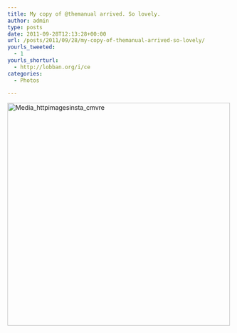 ```yaml
---
title: My copy of @themanual arrived. So lovely.
author: admin
type: posts
date: 2011-09-28T12:13:28+00:00
url: /posts/2011/09/28/my-copy-of-themanual-arrived-so-lovely/
yourls_tweeted:
  - 1
yourls_shorturl:
  - http://lobban.org/i/ce
categories:
  - Photos

---
```

<div class='posterous_autopost'>
  <a href="http://instagr.am/p/OcksF/"></p> 
  
  <div class='p_embed p_image_embed'>
    <a href="http://posterous.com/getfile/files.posterous.com/nonimage/nnbvauilkguFuqGnztIkcpwwrlbdxuCmEGElfEvznnaFbaJuAfaxxDEJkHGp/media_httpimagesinsta_cmvre.jpg.scaled1000.jpg"><img alt="Media_httpimagesinsta_cmvre" height="500" src="http://posterous.com/getfile/files.posterous.com/nonimage/nnbvauilkguFuqGnztIkcpwwrlbdxuCmEGElfEvznnaFbaJuAfaxxDEJkHGp/media_httpimagesinsta_cmvre.jpg.scaled500.jpg" width="500" /></a>
  </div>
  
  <p>
    </a></div>